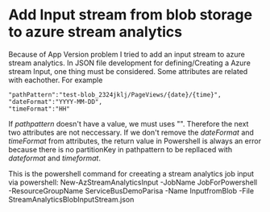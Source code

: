 # Add Input stream from blob storage to azure stream analytics

Because of App Version problem I tried to add an input stream to azure stream analytics.
In JSON file development for defining/Creating a Azure stream Input, one thing must be considered. Some attributes are related with eachother.
For example

    "pathPattern":"test-blob_2324jklj/PageViews/{date}/{time}",
    "dateFormat":"YYYY-MM-DD",
    "timeFormat":"HH"

If *pathpattern* doesn't have a value, we must uses "". Therefore the next two attributes are not neccessary.
If we don't remove the *dateFormat* and *timeFormat* from attributes, the return value in Powershell is always an error because there is no partitionKey in pathpattern to be repllaced with *dateformat* and *timeformat*.

This is the powershell command for creeating a stream analytics job input via powershell:
    New-AzStreamAnalyticsInput -JobName JobForPowershell -ResourceGroupName ServiceBusDemoParisa -Name InputfromBlob -File StreamAnalyticsBlobInputStream.json

 

 
<!--stackedit_data:
eyJoaXN0b3J5IjpbLTE0NTc3NDQ2NDUsMTM0ODQ2MzQ5OSwxMz
Q4NDYzNDk5XX0=
-->